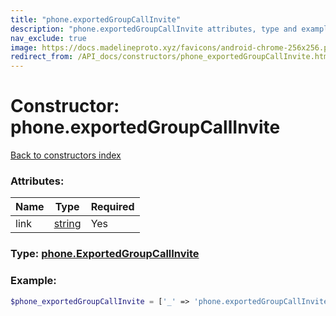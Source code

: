 ```yaml
---
title: "phone.exportedGroupCallInvite"
description: "phone.exportedGroupCallInvite attributes, type and example"
nav_exclude: true
image: https://docs.madelineproto.xyz/favicons/android-chrome-256x256.png
redirect_from: /API_docs/constructors/phone_exportedGroupCallInvite.html
---
```

# Constructor: phone.exportedGroupCallInvite  
[Back to constructors index](/API_docs/constructors/index.html)



### Attributes:

| Name     |    Type       | Required |
|----------|---------------|----------|
|link|[string](/API_docs/types/string.html) | Yes|



### Type: [phone.ExportedGroupCallInvite](/API_docs/types/phone.ExportedGroupCallInvite.html)


### Example:

```php
$phone_exportedGroupCallInvite = ['_' => 'phone.exportedGroupCallInvite', 'link' => 'string'];
```  
